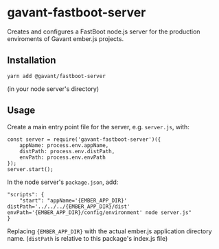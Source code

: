 gavant-fastboot-server
==============================================================================
Creates and configures a FastBoot node.js server for the production enviroments of Gavant ember.js projects.

Installation
------------------------------------------------------------------------------
```
yarn add @gavant/fastboot-server
```
(in your node server's directory)

Usage
------------------------------------------------------------------------------
Create a main entry point file for the server, e.g. `server.js`, with:
```
const server = require('gavant-fastboot-server')({
    appName: process.env.appName,
    distPath: process.env.distPath,
    envPath: process.env.envPath
});
server.start();
```

In the node server's `package.json`, add:
```
"scripts": {
    "start": "appName='{EMBER_APP_DIR}' distPath='../../../{EMBER_APP_DIR}/dist' envPath='{EMBER_APP_DIR}/config/environment' node server.js"
}
```
Replacing `{EMBER_APP_DIR}` with the actual ember.js application directory name. (`distPath` is relative to this package's index.js file)
